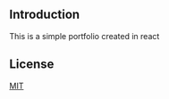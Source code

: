 ## Introduction
This is a simple portfolio created in react
## License

[MIT](https://choosealicense.com/licenses/mit/)

